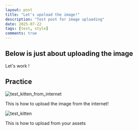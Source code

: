 ```yaml
---
layout: post
title: "Let's upoload the image!"
description: "Test post for image uploading"
date: 2025-07-22
tags: [test, style]
comments: true
---
```


Below is just about uploading the image
---
Let's work !


## Practice

![test_kitten_from_internet](https://media.hswstatic.com/eyJidWNrZXQiOiJjb250ZW50Lmhzd3N0YXRpYy5jb20iLCJrZXkiOiJnaWZcL3NodXR0ZXJzdG9jay0yMjc4Nzc2MTg3LWhlcm8uanBnIiwiZWRpdHMiOnsicmVzaXplIjp7IndpZHRoIjoiMTIwMCJ9fX0=)

This is how to upload the image from the internet!

![test_kitten]((https://github.com/duyen06-hub/paper-jekyll-theme/blob/master/assets/images/cat.png))

This is how to upload from your assets

